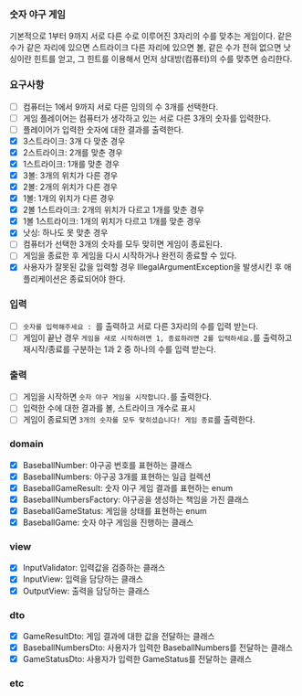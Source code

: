 ### 숫자 야구 게임

기본적으로 1부터 9까지 서로 다른 수로 이루어진 3자리의 수를 맞추는 게임이다.
같은 수가 같은 자리에 있으면 스트라이크 다른 자리에 있으면 볼, 같은 수가 전혀 없으면 낫싱이란 힌트를 얻고, 그 힌트를 이용해서 먼저 상대방(컴퓨터)의 수를 맞추면 승리한다.

### 요구사항

- [ ]  컴퓨터는 1에서 9까지 서로 다른 임의의 수 3개를 선택한다.
- [ ]  게임 플레이어는 컴퓨터가 생각하고 있는 서로 다른 3개의 숫자를 입력한다.
- [ ]  플레이어가 입력한 숫자에 대한 결과를 출력한다.
- [x]  3스트라이크: 3개 다 맞춘 경우
- [x]  2스트라이크: 2개를 맞춘 경우
- [x]  1스트라이크: 1개를 맞춘 경우
- [x]  3볼: 3개의 위치가 다른 경우
- [x]  2볼: 2개의 위치가 다른 경우
- [x]  1볼: 1개의 위치가 다른 경우
- [x]  2볼 1스트라이크: 2개의 위치가 다르고 1개를 맞춘 경우
- [x]  1볼 1스트라이크: 1개의 위치가 다르고 1개를 맞춘 경우
- [x]  낫싱: 하나도 못 맞춘 경우
- [ ]  컴퓨터가 선택한 3개의 숫자를 모두 맞히면 게임이 종료된다.
- [ ]  게임을 종료한 후 게임을 다시 시작하거나 완전히 종료할 수 있다.
- [x]  사용자가 잘못된 값을 입력할 경우 IllegalArgumentException을 발생시킨 후 애플리케이션은 종료되어야 한다.

### 입력

- [ ]  `숫자를 입력해주세요 : `를 출력하고 서로 다른 3자리의 수를 입력 받는다.
- [ ]  게임이 끝난 경우 `게임을 새로 시작하려면 1, 종료하려면 2를 입력하세요.`를 출력하고 재시작/종료를 구분하는 1과 2 중 하나의 수를 입력 받는다.

### 출력

- [ ]  게임을 시작하면 `숫자 야구 게임을 시작합니다.`를 출력한다.
- [ ]  입력한 수에 대한 결과를 볼, 스트라이크 개수로 표시
- [ ]  게임이 종료되면 `3개의 숫자를 모두 맞히셨습니다! 게임 종료`를 출력한다.

### domain

- [x]  BaseballNumber: 야구공 번호를 표현하는 클래스
- [x]  BaseballNumbers: 야구공 3개를 표현하는 일급 컬렉션
- [x]  BaseballGameResult: 숫자 야구 게임 결과를 표현하는 enum
- [x]  BaseballNumbersFactory: 야구공을 생성하는 책임을 가진 클래스
- [x]  BaseballGameStatus: 게임을 상태를 표현하는 enum
- [x]  BaseballGame: 숫자 야구 게임을 진행하는 클래스

### view

- [x]  InputValidator: 입력값을 검증하는 클래스
- [x]  InputView: 입력을 담당하는 클래스
- [x]  OutputView: 출력을 담당하는 클래스

### dto

- [x]  GameResultDto: 게임 결과에 대한 값을 전달하는 클래스
- [x]  BaseballNumbersDto: 사용자가 입력한 BaseballNumbers를 전달하는 클래스
- [x]  GameStatusDto: 사용자가 입력한 GameStatus를 전달하는 클래스

### etc
